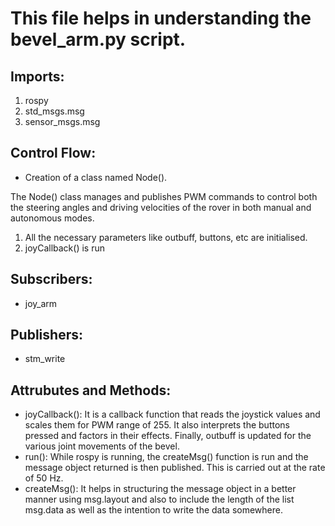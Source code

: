 # This file helps in understanding the bevel_arm.py script.

## Imports:
1. rospy
2. std_msgs.msg
3. sensor_msgs.msg

## Control Flow:
- Creation of a class named Node().

The Node() class manages and publishes PWM commands to control both the steering angles and driving velocities of the rover in both manual and autonomous modes.
1. All the necessary parameters like outbuff, buttons, etc are initialised.
2. joyCallback() is run 

## Subscribers:
- joy_arm
## Publishers:
- stm_write
## Attrubutes and Methods:
- joyCallback(): It is a callback function that reads the joystick values and scales them for PWM range of 255. It also interprets the buttons pressed and factors in their effects. Finally, outbuff is updated for the various joint movements of the bevel.
- run(): While rospy is running, the createMsg() function is run and the message object returned is then published. This is carried out at the rate of 50 Hz.
- createMsg(): It helps in structuring the message object in a better manner using msg.layout and also to include the length of the list msg.data as well as the intention to write the data somewhere.

